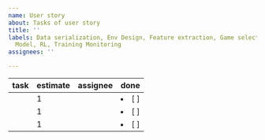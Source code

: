 ```yaml
---
name: User story
about: Tasks of user story
title: ''
labels: Data serialization, Env Design, Feature extraction, Game selection, IL, NN
  Model, RL, Training Monitoring
assignees: ''

---
```


| task | estimate | assignee | done | 
|---|---|---|---|
|    |  1 |   |  <li>[ ] </li> |   
|    |  1 |   |  <li>[ ] </li> |   
|    |  1 |   |  <li>[ ] </li> |
